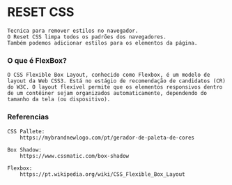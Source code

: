# RESET CSS
    Tecnica para remover estilos no navegador.
    O Reset CSS limpa todos os padrões dos navegadores.
    Também podemos adicionar estilos para os elementos da página.

### O que é FlexBox?
    O CSS Flexible Box Layout, conhecido como Flexbox, é um modelo de layout da Web CSS3. Está no estágio de recomendação de candidatos (CR) do W3C. O layout flexível permite que os elementos responsivos dentro de um contêiner sejam organizados automaticamente, dependendo do tamanho da tela (ou dispositivo).

### Referencias ###
    CSS Pallete:
        https://mybrandnewlogo.com/pt/gerador-de-paleta-de-cores

    Box Shadow:
        https://www.cssmatic.com/box-shadow

    Flexbox:
        https://pt.wikipedia.org/wiki/CSS_Flexible_Box_Layout
